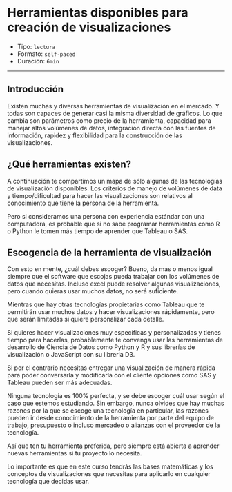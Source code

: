 # Herramientas disponibles para creación de visualizaciones

* Tipo: `lectura`
* Formato: `self-paced`
* Duración: `6min`

***

## Introducción

Existen muchas y diversas herramientas de visualización en el mercado. Y todas
son capaces de generar casi la misma diversidad de gráficos. Lo que cambia son
parámetros como precio de la herramienta, capacidad para manejar altos volúmenes
de datos, integración directa con las fuentes de información, rapidez y
flexibilidad para la construcción de las visualizaciones.

## ¿Qué herramientas existen?

A continuación te compartimos un mapa de sólo algunas de las tecnologías de
visualización disponibles. Los criterios de manejo de volúmenes de data y
tiempo/dificultad para hacer las visualizaciones son relativos al conocimiento
que tiene la persona de la herramienta.

Pero si consideramos una persona con experiencia estándar con una computadora,
es probable que si no sabe programar herramientas como R o Python le tomen más
tiempo de aprender que Tableau o SAS.

## Escogencia de la herramienta de visualización

Con esto en mente, ¿cuál debes escoger? Bueno, da mas o menos igual siempre que
el software que escojas pueda trabajar con los volúmenes de datos que necesitas.
Incluso excel puede resolver algunas visualizaciones, pero cuando quieras usar
muchos datos, no será suficiente.

Mientras que hay otras tecnologías propietarias como Tableau que te permitirán
usar muchos datos y hacer visualizaciones rápidamente, pero que serán limitadas
si quiere personalizar cada detalle.

Si quieres hacer visualizaciones muy específicas y personalizadas y tienes
tiempo para hacerlas, probablemente te convenga usar las herramientas de
desarrollo de Ciencia de Datos como Python y R y sus librerías de visualización
o JavaScript con su libreria D3.

Si por el contrario necesitas entregar una visualización de manera rápida para
poder conversarla y modificarla con el cliente opciones como SAS y Tableau
pueden ser más adecuadas.

Ninguna tecnología es 100% perfecta, y se debe escoger cuál usar según el caso
que estemos estudiando. Sin embargo, nunca olvides que hay muchas razones por la
que se escoge una tecnología en particular, las razones pueden ir desde
conocimiento de la herramienta por parte del equipo de trabajo, presupuesto o
incluso mercadeo o alianzas con el proveedor de la tecnología.

Así que ten tu herramienta preferida, pero siempre está abierta a aprender
nuevas herramientas si tu proyecto lo necesita.

Lo importante es que en este curso tendrás las bases matemáticas y los conceptos
de visualizaciones que necesitas para aplicarlo en cualquier tecnología que
decidas usar.
